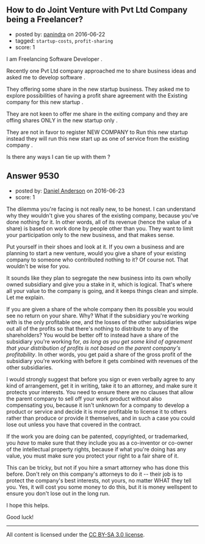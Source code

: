 ## How to do Joint Venture with Pvt Ltd Company being a Freelancer?

- posted by: [panindra](https://stackexchange.com/users/433170/panindra) on 2016-06-22
- tagged: `startup-costs`, `profit-sharing`
- score: 1

I am Freelancing  Software Developer .

Recently one Pvt Ltd company approached me to share business ideas and asked me to develop software .

They offering some share in the new startup business.  They asked me to explore possibilities of having a profit share agreement with the Existing company for this new startup . 

They are not keen to offer me share in the exiting company and they are offing  shares ONLY  in the new startup only .

They are not in favor to register NEW COMPANY to Run this new startup instead they will run this new start up as one of service from the existing company .

Is there any ways I can tie up with them ?

    


## Answer 9530

- posted by: [Daniel Anderson](https://stackexchange.com/users/8398759/daniel-anderson) on 2016-06-23
- score: 1

The dilemma you're facing is not really new, to be honest.  I can understand why they wouldn't give you shares of the existing company, because you've done nothing for it.  In other words, all of its revenue (hence the value of a share) is based on work done by people other than you.  They want to limit your participation only to the new business, and that makes sense.

Put yourself in their shoes and look at it.  If you own a business and are planning to start a new venture, would you give a share of your existing company to someone who contributed nothing to it?  Of course not.  That wouldn't be wise for you.

It sounds like they plan to segregate the new business into its own wholly owned subsidiary and give you a stake in it, which is logical.  That's where all your value to the company is going, and it keeps things clean and simple.  Let me explain.

If you are given a share of the whole company then its possible you would see no return on your share.  Why?  What if the subsidiary you're working with is the only profitable one, and the losses of the other subsidiaries wipe out all of the profits so that there's nothing to distribute to any of the shareholders?  You would be better off to instead have a share of the subsidiary you're working for, *as long as you get some kind of agreement that your distribution of profits is not based on the parent company's profitability*.  In other words, you get paid a share of the gross profit of the subsidiary you're working with before it gets combined with revenues of the other subsidiaries.

I would strongly suggest that before you sign or even verbally agree to any kind of arrangement, get it in writing, take it to an attorney, and make sure it protects your interests.  You need to ensure there are no clauses that allow the parent company to sell off your work product without also compensating you, because it isn't unknown for a company to develop a product or service and decide it is more profitable to license it to others rather than produce or provide it themselves, and in such a case you could lose out unless you have that covered in the contract.

If the work you are doing can be patented, copyrighted, or trademarked, you *have* to make sure that they include you as a co-inventor or co-owner of the intellectual property rights, because if what you're doing has any value, you must make sure you protect your right to a fair share of it.

This can be tricky, but not if you hire a smart attorney who has done this before.  Don't rely on this company's attorneys to do it -- their job is to protect the company's best interests, not yours, no matter WHAT they tell you.  Yes, it will cost you some money to do this, but it is money wellspent to ensure you don't lose out in the long run.

I hope this helps.

Good luck!



---

All content is licensed under the [CC BY-SA 3.0 license](https://creativecommons.org/licenses/by-sa/3.0/).

